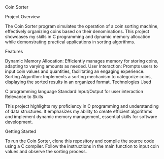 Coin Sorter

Project Overview

The Coin Sorter program simulates the operation of a coin sorting machine, effectively organizing coins based on their denominations. This project showcases my skills in C programming and dynamic memory allocation while demonstrating practical applications in sorting algorithms.

Features

Dynamic Memory Allocation: Efficiently manages memory for storing coins, adapting to varying amounts as needed.
User Interaction: Prompts users to input coin values and quantities, facilitating an engaging experience.
Sorting Algorithm: Implements a sorting mechanism to categorize coins, displaying the sorted results in an organized format.
Technologies Used

C programming language
Standard Input/Output for user interaction
Relevance to Skills

This project highlights my proficiency in C programming and understanding of data structures. It emphasizes my ability to create efficient algorithms and implement dynamic memory management, essential skills for software development.

Getting Started

To run the Coin Sorter, clone this repository and compile the source code using a C compiler. Follow the instructions in the main function to input coin values and observe the sorting process.
